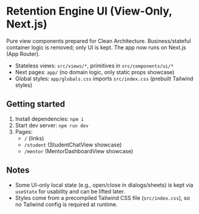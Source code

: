 
  # Retention Engine UI (View-Only, Next.js)

  Pure view components prepared for Clean Architecture. Business/stateful container logic is removed; only UI is kept. The app now runs on Next.js (App Router).

  - Stateless views: `src/views/*`, primitives in `src/components/ui/*`
  - Next pages: `app/` (no domain logic, only static props showcase)
  - Global styles: `app/globals.css` imports `src/index.css` (prebuilt Tailwind styles)

  ## Getting started

  1. Install dependencies: `npm i`
  2. Start dev server: `npm run dev`
  3. Pages:
     - `/` (links)
     - `/student` (StudentChatView showcase)
     - `/mentor` (MentorDashboardView showcase)

  ## Notes
  - Some UI-only local state (e.g., open/close in dialogs/sheets) is kept via `useState` for usability and can be lifted later.
  - Styles come from a precompiled Tailwind CSS file (`src/index.css`), so no Tailwind config is required at runtime.
  
